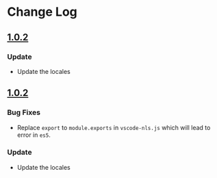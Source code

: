# Change Log

## [1.0.2](2019-10-25)

### Update

- Update the locales

## [1.0.2](2019-10-25)

### Bug Fixes

- Replace `export` to `module.exports` in `vscode-nls.js` which will lead to error in `es5`.

### Update

- Update the locales